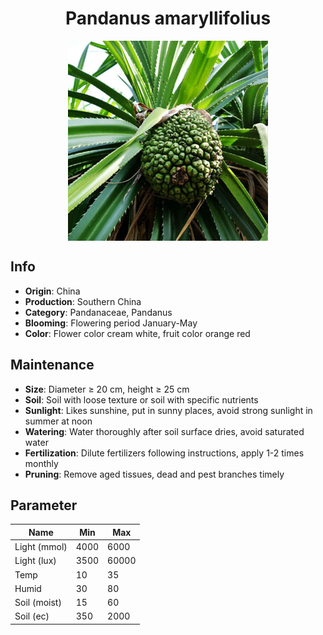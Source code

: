 <h1 align='center'>Pandanus amaryllifolius</h1>
<p align="center">
    <img 
        align='center'
        width='320'
        src="../images/pandanus amaryllifolius.png" 
        alt='Pandanus amaryllifolius' />
</p>

## Info

 - **Origin**: China
 - **Production**: Southern China
 - **Category**: Pandanaceae, Pandanus
 - **Blooming**: Flowering period January-May
 - **Color**: Flower color cream white, fruit color orange red

## Maintenance

 - **Size**: Diameter ≥ 20 cm, height ≥ 25 cm
 - **Soil**: Soil with loose texture or soil with specific nutrients
 - **Sunlight**: Likes sunshine, put in sunny places, avoid strong sunlight in summer at noon
 - **Watering**: Water thoroughly after soil surface dries, avoid saturated water
 - **Fertilization**: Dilute fertilizers following instructions, apply 1-2 times monthly
 - **Pruning**: Remove aged tissues, dead and pest branches timely

## Parameter

| Name         | Min  | Max   |
|--------------|------|-------|
| Light (mmol) | 4000 | 6000  |
| Light (lux)  | 3500 | 60000 |
| Temp         | 10    | 35    |
| Humid        | 30   | 80    |
| Soil (moist) | 15   | 60    |
| Soil (ec)    | 350  | 2000  |